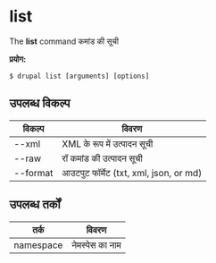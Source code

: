 # list
The **list** command कमांड की सूची

**प्रयोग:**
```
$ drupal list [arguments] [options] 
```

## उपलब्ध विकल्प
विकल्प | विवरण
-------|-------------
--xml | XML के रूप में उत्पादन सूची
--raw | रॉ कमांड की उत्पादन सूची
--format | आउटपुट फॉर्मेट (txt, xml, json, or md)

## उपलब्ध तर्कों  
तर्क | विवरण
---------|-------------
namespace | नेमस्पेस का नाम
